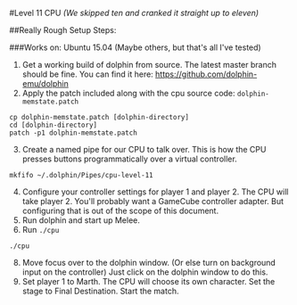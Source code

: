 #Level 11 CPU
*(We skipped ten and cranked it straight up to eleven)*

##Really Rough Setup Steps:

###Works on: Ubuntu 15.04 (Maybe others, but that's all I've tested)

1. Get a working build of dolphin from source. The latest master branch should be fine. You can find it here:
https://github.com/dolphin-emu/dolphin
2. Apply the patch included along with the cpu source code: `dolphin-memstate.patch`
```
cp dolphin-memstate.patch [dolphin-directory]
cd [dolphin-directory]
patch -p1 dolphin-memstate.patch
```
3. Create a named pipe for our CPU to talk over. This is how the CPU presses buttons programmatically over a virtual controller.
```
mkfifo ~/.dolphin/Pipes/cpu-level-11
```
4. Configure your controller settings for player 1 and player 2. The CPU will take player 2. You'll probably want a GameCube controller adapter. But configuring that is out of the scope of this document.
5. Run dolphin and start up Melee.
6. Run `./cpu`
```
./cpu
```
8. Move focus over to the dolphin window. (Or else turn on background input on the controller) Just click on the dolphin window to do this.
7. Set player 1 to Marth. The CPU will choose its own character.  Set the stage to Final Destination. Start the match.
